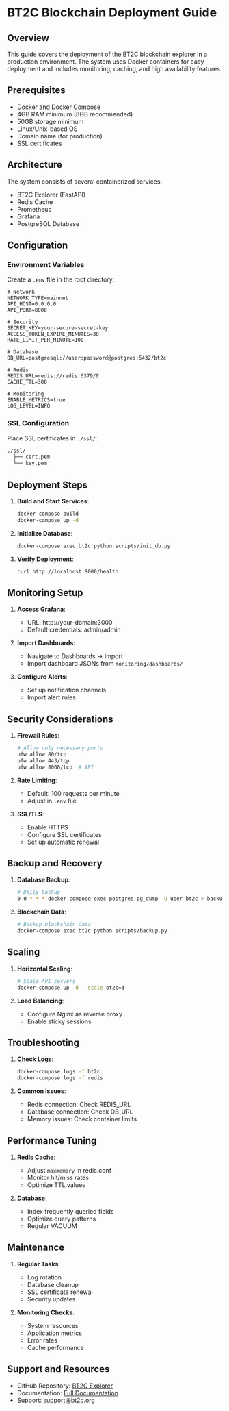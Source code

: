 # BT2C Blockchain Deployment Guide

## Overview

This guide covers the deployment of the BT2C blockchain explorer in a production environment. The system uses Docker containers for easy deployment and includes monitoring, caching, and high availability features.

## Prerequisites

- Docker and Docker Compose
- 4GB RAM minimum (8GB recommended)
- 50GB storage minimum
- Linux/Unix-based OS
- Domain name (for production)
- SSL certificates

## Architecture

The system consists of several containerized services:

- BT2C Explorer (FastAPI)
- Redis Cache
- Prometheus
- Grafana
- PostgreSQL Database

## Configuration

### Environment Variables

Create a `.env` file in the root directory:

```env
# Network
NETWORK_TYPE=mainnet
API_HOST=0.0.0.0
API_PORT=8000

# Security
SECRET_KEY=your-secure-secret-key
ACCESS_TOKEN_EXPIRE_MINUTES=30
RATE_LIMIT_PER_MINUTE=100

# Database
DB_URL=postgresql://user:password@postgres:5432/bt2c

# Redis
REDIS_URL=redis://redis:6379/0
CACHE_TTL=300

# Monitoring
ENABLE_METRICS=true
LOG_LEVEL=INFO
```

### SSL Configuration

Place SSL certificates in `./ssl/`:
```bash
./ssl/
  ├── cert.pem
  └── key.pem
```

## Deployment Steps

1. **Build and Start Services**:
   ```bash
   docker-compose build
   docker-compose up -d
   ```

2. **Initialize Database**:
   ```bash
   docker-compose exec bt2c python scripts/init_db.py
   ```

3. **Verify Deployment**:
   ```bash
   curl http://localhost:8000/health
   ```

## Monitoring Setup

1. **Access Grafana**:
   - URL: http://your-domain:3000
   - Default credentials: admin/admin

2. **Import Dashboards**:
   - Navigate to Dashboards → Import
   - Import dashboard JSONs from `monitoring/dashboards/`

3. **Configure Alerts**:
   - Set up notification channels
   - Import alert rules

## Security Considerations

1. **Firewall Rules**:
   ```bash
   # Allow only necessary ports
   ufw allow 80/tcp
   ufw allow 443/tcp
   ufw allow 8000/tcp  # API
   ```

2. **Rate Limiting**:
   - Default: 100 requests per minute
   - Adjust in `.env` file

3. **SSL/TLS**:
   - Enable HTTPS
   - Configure SSL certificates
   - Set up automatic renewal

## Backup and Recovery

1. **Database Backup**:
   ```bash
   # Daily backup
   0 0 * * * docker-compose exec postgres pg_dump -U user bt2c > backup.sql
   ```

2. **Blockchain Data**:
   ```bash
   # Backup blockchain data
   docker-compose exec bt2c python scripts/backup.py
   ```

## Scaling

1. **Horizontal Scaling**:
   ```bash
   # Scale API servers
   docker-compose up -d --scale bt2c=3
   ```

2. **Load Balancing**:
   - Configure Nginx as reverse proxy
   - Enable sticky sessions

## Troubleshooting

1. **Check Logs**:
   ```bash
   docker-compose logs -f bt2c
   docker-compose logs -f redis
   ```

2. **Common Issues**:
   - Redis connection: Check REDIS_URL
   - Database connection: Check DB_URL
   - Memory issues: Check container limits

## Performance Tuning

1. **Redis Cache**:
   - Adjust `maxmemory` in redis.conf
   - Monitor hit/miss rates
   - Optimize TTL values

2. **Database**:
   - Index frequently queried fields
   - Optimize query patterns
   - Regular VACUUM

## Maintenance

1. **Regular Tasks**:
   - Log rotation
   - Database cleanup
   - SSL certificate renewal
   - Security updates

2. **Monitoring Checks**:
   - System resources
   - Application metrics
   - Error rates
   - Cache performance

## Support and Resources

- GitHub Repository: [BT2C Explorer](https://github.com/bt2c/explorer)
- Documentation: [Full Documentation](https://docs.bt2c.org)
- Support: [support@bt2c.org](mailto:support@bt2c.org)
